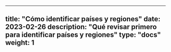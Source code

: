 
---
title: "Cómo identificar países y regiones"
date: 2023-02-26
description: "Qué revisar primero para identificar países y regiones"
type: "docs"
weight: 1
---